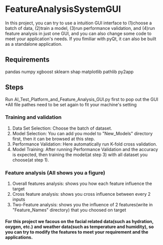 # FeatureAnalysisSystemGUI
In this project, you can try to use a intuition GUI interface to (1)choose a batch of data, (2)train a model, (3)run performance validation, and (4)run feature analysis in just one GUI, and you can also change some code to meet your application's needs. If you fimiliar with pyQt, it can also be built as a standalone application.

## Requirements
pandas
numpy
xgboost
sklearn
shap
matplotlib
pathlib
py2app

## Steps
Run AI_Test_Platform_and_Feature_Analysis_GUI.py first to pop out the GUI
*All file pathes need to be set again to fit your machine's setting
### Training and validation
1. Data Set Selection: Choose the batch of dataset.
2. Model Selection: You can add you model to "New_Models" directory first, then it can be browsed at this step.
3. Performance Validation: Here automatically run K-fold cross validation.
4. Model Training: After running Performance Validation and the accuracy is expected, then training the model(at step 3) with all dataset you choose(at step 1).
### Feature analysis (All shows you a figure)
1. Overall features analysis: shows you how each feature influence the target
2. Cross feature analysis: shows you cross influence between every 2 inputs
3. Two-Feature analysis: shows you the influence of 2 features(write in "Feature_Names" directory) that you choosed on target

#### For this project we facous on the facial related data(such as hydration, oxygen, etc.) and weather data(such as temperature and humidity), so you can try to modify the features to meet your requirement and the applications.
